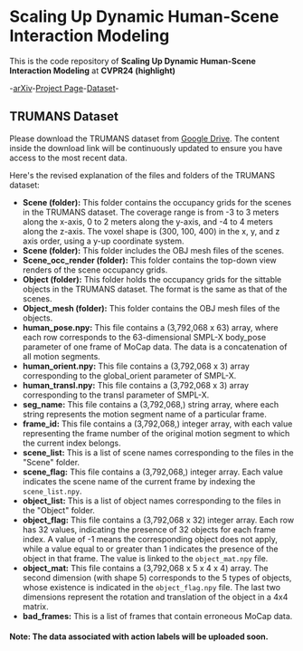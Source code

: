 # Scaling Up Dynamic Human-Scene Interaction Modeling

This is the code repository of **Scaling Up Dynamic Human-Scene Interaction Modeling** at **CVPR24 (highlight)** 

-[arXiv](https://arxiv.org/abs/2403.08629)-[Project Page](https://jnnan.github.io/trumans/)-[Dataset](https://docs.google.com/forms/d/e/1FAIpQLSdF62BQ9TQTSTW0HzyNeRPhlzmREL5T8hUGn-484W1I3eVihQ/viewform?usp=sf_link)-

## TRUMANS Dataset

Please download the TRUMANS dataset from [Google Drive](https://docs.google.com/forms/d/e/1FAIpQLSdF62BQ9TQTSTW0HzyNeRPhlzmREL5T8hUGn-484W1I3eVihQ/viewform?usp=sf_link). The content inside the download link will be continuously updated to ensure you have access to the most recent data.

Here's the revised explanation of the files and folders of the TRUMANS dataset:

- **Scene (folder):** This folder contains the occupancy grids for the scenes in the TRUMANS dataset. The coverage range is from -3 to 3 meters along the x-axis, 0 to 2 meters along the y-axis, and -4 to 4 meters along the z-axis. The voxel shape is (300, 100, 400) in the x, y, and z axis order, using a y-up coordinate system.
- **Scene (folder):** This folder includes the OBJ mesh files of the scenes.
- **Scene_occ_render (folder):** This folder contains the top-down view renders of the scene occupancy grids.
- **Object (folder):** This folder holds the occupancy grids for the sittable objects in the TRUMANS dataset. The format is the same as that of the scenes.
- **Object_mesh (folder):** This folder contains the OBJ mesh files of the objects.
- **human_pose.npy:** This file contains a (3,792,068 x 63) array, where each row corresponds to the 63-dimensional SMPL-X body_pose parameter of one frame of MoCap data. The data is a concatenation of all motion segments.
- **human_orient.npy:** This file contains a (3,792,068 x 3) array corresponding to the global_orient parameter of SMPL-X.
- **human_transl.npy:** This file contains a (3,792,068 x 3) array corresponding to the transl parameter of SMPL-X.
- **seg_name:** This file contains a (3,792,068,) string array, where each string represents the motion segment name of a particular frame.
- **frame_id:** This file contains a (3,792,068,) integer array, with each value representing the frame number of the original motion segment to which the current index belongs.
- **scene_list:** This is a list of scene names corresponding to the files in the "Scene" folder.
- **scene_flag:** This file contains a (3,792,068,) integer array. Each value indicates the scene name of the current frame by indexing the  `scene_list.npy`.
- **object_list:** This is a list of object names corresponding to the files in the "Object" folder.
- **object_flag:** This file contains a (3,792,068 x 32) integer array. Each row has 32 values, indicating the presence of 32 objects for each frame index. A value of -1 means the corresponding object does not apply, while a value equal to or greater than 1 indicates the presence of the object in that frame. The value is linked to the  `object_mat.npy`  file.
- **object_mat:** This file contains a (3,792,068 x 5 x 4 x 4) array. The second dimension (with shape 5) corresponds to the 5 types of objects, whose existence is indicated in the  `object_flag.npy`  file. The last two dimensions represent the rotation and translation of the object in a 4x4 matrix.
- **bad_frames:** This is a list of frames that contain erroneous MoCap data.

#### Note: The data associated with action labels will be uploaded soon.
